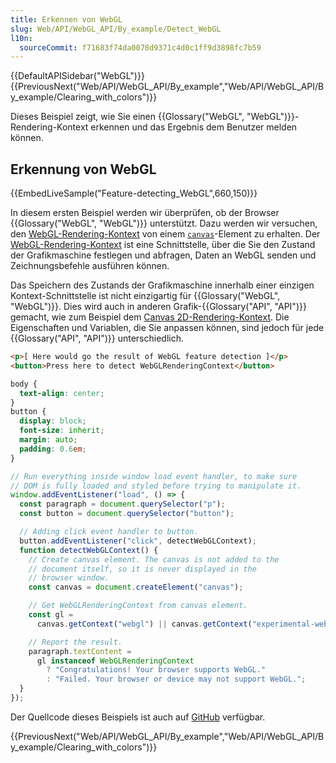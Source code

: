 ```yaml
---
title: Erkennen von WebGL
slug: Web/API/WebGL_API/By_example/Detect_WebGL
l10n:
  sourceCommit: f71683f74da0078d9371c4d0c1ff9d3898fc7b59
---
```


{{DefaultAPISidebar("WebGL")}}{{PreviousNext("Web/API/WebGL_API/By_example","Web/API/WebGL_API/By_example/Clearing_with_colors")}}

Dieses Beispiel zeigt, wie Sie einen {{Glossary("WebGL", "WebGL")}}-Rendering-Kontext erkennen und das Ergebnis dem Benutzer melden können.

## Erkennung von WebGL

{{EmbedLiveSample("Feature-detecting_WebGL",660,150)}}

In diesem ersten Beispiel werden wir überprüfen, ob der Browser {{Glossary("WebGL", "WebGL")}} unterstützt. Dazu werden wir versuchen, den [WebGL-Rendering-Kontext](/de/docs/Web/API/WebGLRenderingContext) von einem [`canvas`](/de/docs/Web/API/HTMLCanvasElement)-Element zu erhalten. Der [WebGL-Rendering-Kontext](/de/docs/Web/API/WebGLRenderingContext) ist eine Schnittstelle, über die Sie den Zustand der Grafikmaschine festlegen und abfragen, Daten an WebGL senden und Zeichnungsbefehle ausführen können.

Das Speichern des Zustands der Grafikmaschine innerhalb einer einzigen Kontext-Schnittstelle ist nicht einzigartig für {{Glossary("WebGL", "WebGL")}}. Dies wird auch in anderen Grafik-{{Glossary("API", "API")}} gemacht, wie zum Beispiel dem [Canvas 2D-Rendering-Kontext](/de/docs/Web/API/CanvasRenderingContext2D). Die Eigenschaften und Variablen, die Sie anpassen können, sind jedoch für jede {{Glossary("API", "API")}} unterschiedlich.

```html
<p>[ Here would go the result of WebGL feature detection ]</p>
<button>Press here to detect WebGLRenderingContext</button>
```

```css
body {
  text-align: center;
}
button {
  display: block;
  font-size: inherit;
  margin: auto;
  padding: 0.6em;
}
```

```js
// Run everything inside window load event handler, to make sure
// DOM is fully loaded and styled before trying to manipulate it.
window.addEventListener("load", () => {
  const paragraph = document.querySelector("p");
  const button = document.querySelector("button");

  // Adding click event handler to button.
  button.addEventListener("click", detectWebGLContext);
  function detectWebGLContext() {
    // Create canvas element. The canvas is not added to the
    // document itself, so it is never displayed in the
    // browser window.
    const canvas = document.createElement("canvas");

    // Get WebGLRenderingContext from canvas element.
    const gl =
      canvas.getContext("webgl") || canvas.getContext("experimental-webgl");

    // Report the result.
    paragraph.textContent =
      gl instanceof WebGLRenderingContext
        ? "Congratulations! Your browser supports WebGL."
        : "Failed. Your browser or device may not support WebGL.";
  }
});
```

Der Quellcode dieses Beispiels ist auch auf [GitHub](https://github.com/idofilin/webgl-by-example/tree/master/detect-webgl) verfügbar.

{{PreviousNext("Web/API/WebGL_API/By_example","Web/API/WebGL_API/By_example/Clearing_with_colors")}}
